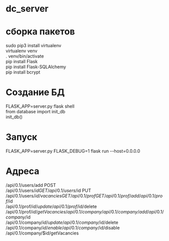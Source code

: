 # dc_server
# сборка пакетов
sudo pip3 install virtualenv  
virtualenv venv  
. venv/bin/activate  
pip install Flask  
pip install Flask-SQLAlchemy  
pip install bcrypt  

# Создание БД  
FLASK_APP=server.py flask shell  
from database import init_db  
init_db()  
  
# Запуск  
FLASK_APP=server.py FLASK_DEBUG=1 flask run --host=0.0.0.0  

# Адреса  
/api/0.1/users/add POST  
/api/0.1/users/$id GET  
/api/0.1/users/$id PUT  
/api/0.1/users/$id/vacancies GET  
/api/0.1/prof GET  
/api/0.1/prof/add  
/api/0.1/prof/$id  
/api/0.1/prof/$id/update  
/api/0.1/prof/$id/delete  
/api/0.1/prof/$id/getVacancies  
/api/0.1/company  
/api/0.1/company/add  
/api/0.1/company/$id  
/api/0.1/company/$id/update  
/api/0.1/company/$id/delete  
/api/0.1/company/$id/enable  
/api/0.1/company/$id/disable  
/api/0.1/company/$id/getVacancies  